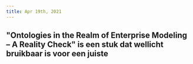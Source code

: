 ```yaml
---
title: Apr 19th, 2021
---
```


## "Ontologies in the Realm of Enterprise Modeling – A Reality Check" is een stuk dat wellicht bruikbaar is voor een juiste
